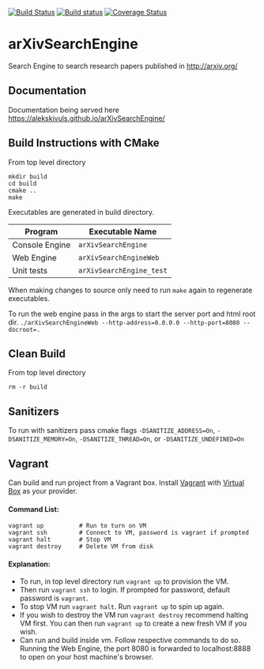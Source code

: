 [![Build Status](https://travis-ci.org/alekskivuls/arXivSearchEngine.svg?branch=master)](https://travis-ci.org/alekskivuls/arXivSearchEngine) [![Build status](https://ci.appveyor.com/api/projects/status/anywctclrbair138/branch/master?svg=true)](https://ci.appveyor.com/project/alekskivuls/arxivsearchengine/branch/master) [![Coverage Status](https://coveralls.io/repos/github/alekskivuls/arXivSearchEngine/badge.svg?branch=master)](https://coveralls.io/github/alekskivuls/arXivSearchEngine?branch=master)
# arXivSearchEngine
Search Engine to search research papers published in http://arxiv.org/

## Documentation
Documentation being served here https://alekskivuls.github.io/arXivSearchEngine/

## Build Instructions with CMake
From top level directory
```
mkdir build
cd build
cmake ..
make
```
Executables are generated in build directory.

| Program 	 | Executable Name    	    |
| -------------- | ------------------------ |
| Console Engine | `arXivSearchEngine`	    |
| Web Engine	 | `arXivSearchEngineWeb`   |
| Unit tests     | `arXivSearchEngine_test` |

When making changes to source only need to run `make` again to regenerate executables.

To run the web engine pass in the args to start the server port and html root dir.
`./arXivSearchEngineWeb --http-address=0.0.0.0 --http-port=8080 --docroot=.`

## Clean Build
From top level directory
```
rm -r build
```

## Sanitizers
To run with sanitizers pass cmake flags `-DSANITIZE_ADDRESS=On`, `-DSANITIZE_MEMORY=On`, `-DSANITIZE_THREAD=On`, or `-DSANITIZE_UNDEFINED=On`

## Vagrant
Can build and run project from a Vagrant box.
Install [Vagrant](https://www.vagrantup.com/) with [Virtual Box](https://www.virtualbox.org/) as your provider.
#### Command List:
```
vagrant up  		# Run to turn on VM
vagrant ssh 		# Connect to VM, password is vagrant if prompted
vagrant halt 		# Stop VM
vagrant destroy 	# Delete VM from disk
```
#### Explanation: 
* To run, in top level directory run `vagrant up` to provision the VM.
* Then run `vagrant ssh` to login. If prompted for password, default password is `vagrant`.
* To stop VM run `vagrant halt`. Run `vagrant up` to spin up again.
* If you wish to destroy the VM run `vagrant destroy` recommend halting VM first. You can then run `vagrant up` to create a new fresh VM if you wish.
* Can run and build inside vm. Follow respective commands to do so. Running the Web Engine, the port 8080 is forwarded to localhost:8888 to open on your host machine's browser.
